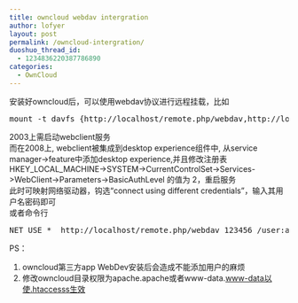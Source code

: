 ```yaml
---
title: owncloud webdav intergration
author: lofyer
layout: post
permalink: /owncloud-intergration/
duoshuo_thread_id:
  - 1234836220387786890
categories:
  - OwnCloud
---
```

安装好owncloud后，可以使用webdav协议进行远程挂载，比如

<pre>mount -t davfs {http://localhost/remote.php/webdav,http://localhost/files/webdav.php} /mnt
</pre>

2003上需启动webclient服务  
而在2008上, webclient被集成到desktop experience组件中, 从service manager->feature中添加desktop experience,并且修改注册表HKEY\_LOCAL\_MACHINE->SYSTEM->CurrentControlSet->Services->WebClient->Parameters->BasicAuthLevel 的值为 2，重启服务  
此时可映射网络驱动器，钩选“connect using different credentials”，输入其用户名密码即可  
或者命令行

<pre>NET USE *  http://localhost/remote.php/webdav 123456 /user:admin
</pre>

PS：  
1. owncloud第三方app WebDev安装后会造成不能添加用户的麻烦  
2. 修改owncloud目录权限为apache.apache或者www-data.www-data以使.htaccesss生效